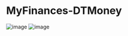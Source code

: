 # MyFinances-DTMoney
![image](https://user-images.githubusercontent.com/61881055/185561305-8900533b-3331-41e8-ae0d-04749f7481ad.png)
![image](https://user-images.githubusercontent.com/61881055/185561358-ea11d083-d374-4225-8883-650b9c8a4a1e.png)
